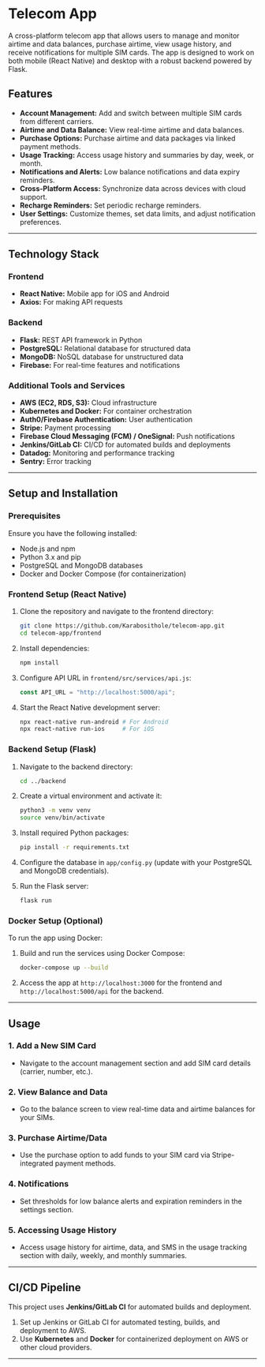 
# Telecom App

A cross-platform telecom app that allows users to manage and monitor airtime and data balances, purchase airtime, view usage history, and receive notifications for multiple SIM cards. The app is designed to work on both mobile (React Native) and desktop with a robust backend powered by Flask.

## Features

- **Account Management:** Add and switch between multiple SIM cards from different carriers.
- **Airtime and Data Balance:** View real-time airtime and data balances.
- **Purchase Options:** Purchase airtime and data packages via linked payment methods.
- **Usage Tracking:** Access usage history and summaries by day, week, or month.
- **Notifications and Alerts:** Low balance notifications and data expiry reminders.
- **Cross-Platform Access:** Synchronize data across devices with cloud support.
- **Recharge Reminders:** Set periodic recharge reminders.
- **User Settings:** Customize themes, set data limits, and adjust notification preferences.

---

## Technology Stack

### Frontend
- **React Native:** Mobile app for iOS and Android
- **Axios:** For making API requests

### Backend
- **Flask:** REST API framework in Python
- **PostgreSQL:** Relational database for structured data
- **MongoDB:** NoSQL database for unstructured data
- **Firebase:** For real-time features and notifications

### Additional Tools and Services
- **AWS (EC2, RDS, S3):** Cloud infrastructure
- **Kubernetes and Docker:** For container orchestration
- **Auth0/Firebase Authentication:** User authentication
- **Stripe:** Payment processing
- **Firebase Cloud Messaging (FCM) / OneSignal:** Push notifications
- **Jenkins/GitLab CI:** CI/CD for automated builds and deployments
- **Datadog:** Monitoring and performance tracking
- **Sentry:** Error tracking

---

## Setup and Installation

### Prerequisites

Ensure you have the following installed:
- Node.js and npm
- Python 3.x and pip
- PostgreSQL and MongoDB databases
- Docker and Docker Compose (for containerization)

### Frontend Setup (React Native)

1. Clone the repository and navigate to the frontend directory:
   ```bash
   git clone https://github.com/Karabosithole/telecom-app.git
   cd telecom-app/frontend
   ```

2. Install dependencies:
   ```bash
   npm install
   ```

3. Configure API URL in `frontend/src/services/api.js`:
   ```javascript
   const API_URL = "http://localhost:5000/api";
   ```

4. Start the React Native development server:
   ```bash
   npx react-native run-android # For Android
   npx react-native run-ios     # For iOS
   ```

### Backend Setup (Flask)

1. Navigate to the backend directory:
   ```bash
   cd ../backend
   ```

2. Create a virtual environment and activate it:
   ```bash
   python3 -m venv venv
   source venv/bin/activate
   ```

3. Install required Python packages:
   ```bash
   pip install -r requirements.txt
   ```

4. Configure the database in `app/config.py` (update with your PostgreSQL and MongoDB credentials).

5. Run the Flask server:
   ```bash
   flask run
   ```

### Docker Setup (Optional)

To run the app using Docker:

1. Build and run the services using Docker Compose:
   ```bash
   docker-compose up --build
   ```

2. Access the app at `http://localhost:3000` for the frontend and `http://localhost:5000/api` for the backend.

---

## Usage

### 1. Add a New SIM Card

- Navigate to the account management section and add SIM card details (carrier, number, etc.).

### 2. View Balance and Data

- Go to the balance screen to view real-time data and airtime balances for your SIMs.

### 3. Purchase Airtime/Data

- Use the purchase option to add funds to your SIM card via Stripe-integrated payment methods.

### 4. Notifications

- Set thresholds for low balance alerts and expiration reminders in the settings section.

### 5. Accessing Usage History

- Access usage history for airtime, data, and SMS in the usage tracking section with daily, weekly, and monthly summaries.

---

## CI/CD Pipeline

This project uses **Jenkins/GitLab CI** for automated builds and deployment.

1. Set up Jenkins or GitLab CI for automated testing, builds, and deployment to AWS.
2. Use **Kubernetes** and **Docker** for containerized deployment on AWS or other cloud providers.

---


